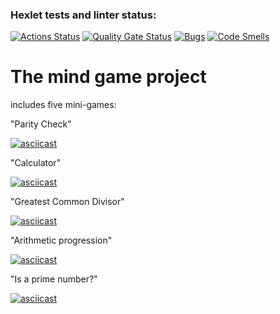 ### Hexlet tests and linter status:
[![Actions Status](https://github.com/annetmyshkina/python-project-49/actions/workflows/hexlet-check.yml/badge.svg)](https://github.com/annetmyshkina/python-project-49/actions)     [![Quality Gate Status](https://sonarcloud.io/api/project_badges/measure?project=annetmyshkina_python-project-49&metric=alert_status)](https://sonarcloud.io/summary/new_code?id=annetmyshkina_python-project-49)     [![Bugs](https://sonarcloud.io/api/project_badges/measure?project=annetmyshkina_python-project-49&metric=bugs)](https://sonarcloud.io/summary/new_code?id=annetmyshkina_python-project-49)     [![Code Smells](https://sonarcloud.io/api/project_badges/measure?project=annetmyshkina_python-project-49&metric=code_smells)](https://sonarcloud.io/summary/new_code?id=annetmyshkina_python-project-49)  

# The mind game project
includes five mini-games:

"Parity Check"

[![asciicast](https://asciinema.org/a/FmjPz2ek6om6cO2LW04rxPVWz.svg)](https://asciinema.org/a/FmjPz2ek6om6cO2LW04rxPVWz)

"Calculator"

[![asciicast](https://asciinema.org/a/XG4UsNQPwcvdQkba7YJVbNdUB.svg)](https://asciinema.org/a/XG4UsNQPwcvdQkba7YJVbNdUB)

"Greatest Common Divisor"

[![asciicast](https://asciinema.org/a/URSm62jaBPbXL7gXS76C3MuDU.svg)](https://asciinema.org/a/URSm62jaBPbXL7gXS76C3MuDU)

"Arithmetic progression"

[![asciicast](https://asciinema.org/a/PXHQlaINEHoMeeLjk4CGBP3tv.svg)](https://asciinema.org/a/PXHQlaINEHoMeeLjk4CGBP3tv)

"Is a prime number?"

[![asciicast](https://asciinema.org/a/bX5DZ1mlRLSx4PLoYAGi1EPUo.svg)](https://asciinema.org/a/bX5DZ1mlRLSx4PLoYAGi1EPUo)

